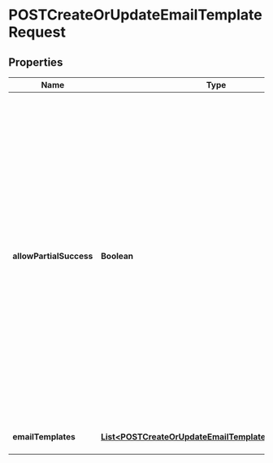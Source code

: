 

# POSTCreateOrUpdateEmailTemplateRequest


## Properties

| Name | Type | Description | Notes |
|------------ | ------------- | ------------- | -------------|
|**allowPartialSuccess** | **Boolean** | When set to &#x60;false&#x60;, the call will fail if one or multiple instances fail to import, and a &#x60;200&#x60; response is returned if all email templates have been successfully updated. When set to &#x60;true&#x60;, a success (&#x60;200&#x60;) response is returned if one or more instances have imported successfully. All failed instances are also returned in the response.  |  [optional] |
|**emailTemplates** | [**List&lt;POSTCreateOrUpdateEmailTemplateRequestFormat&gt;**](POSTCreateOrUpdateEmailTemplateRequestFormat.md) | A container for email templates.  |  [optional] |



